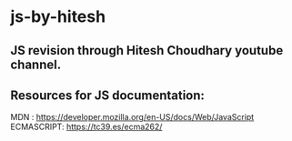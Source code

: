 # js-by-hitesh
JS revision through Hitesh Choudhary youtube channel.
---

## Resources for JS documentation:
MDN : https://developer.mozilla.org/en-US/docs/Web/JavaScript
ECMASCRIPT: https://tc39.es/ecma262/

